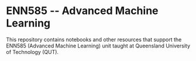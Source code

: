 # ENN585 -- Advanced Machine Learning

This repository contains notebooks and other resources that support the ENN585 (Advanced Machine Learning) unit taught at Queensland University of Technology (QUT).
